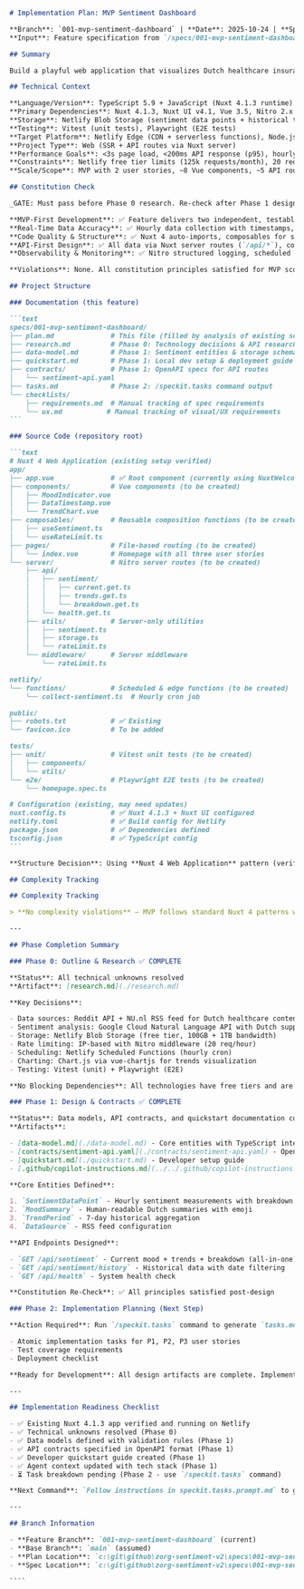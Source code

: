 ````markdown
# Implementation Plan: MVP Sentiment Dashboard

**Branch**: `001-mvp-sentiment-dashboard` | **Date**: 2025-10-24 | **Spec**: [spec.md](./spec.md)
**Input**: Feature specification from `/specs/001-mvp-sentiment-dashboard/spec.md`

## Summary

Build a playful web application that visualizes Dutch healthcare insurance sentiment in real-time using Nuxt 4 with SSR capabilities, deployed on Netlify. The MVP delivers two core user stories: (1) viewing current national mood with emoji-based indicators and sentiment breakdown percentages, (2) exploring sentiment trends over 7+ days. Data collection occurs hourly via scheduled functions, with sentiment analysis performed server-side and cached for optimal performance.

## Technical Context

**Language/Version**: TypeScript 5.9 + JavaScript (Nuxt 4.1.3 runtime)  
**Primary Dependencies**: Nuxt 4.1.3, Nuxt UI v4.1, Vue 3.5, Nitro 2.x (server engine)  
**Storage**: Netlify Blob Storage (sentiment data points + historical trends), or fallback to file-based JSON storage  
**Testing**: Vitest (unit tests), Playwright (E2E tests)  
**Target Platform**: Netlify Edge (CDN + serverless functions), Node.js 20 runtime  
**Project Type**: Web (SSR + API routes via Nuxt server)  
**Performance Goals**: <3s page load, <200ms API response (p95), hourly data collection, support 100-500 concurrent users  
**Constraints**: Netlify free tier limits (125k requests/month), 20 requests/hour per IP rate limit, <10MB function size  
**Scale/Scope**: MVP with 2 user stories, ~8 Vue components, ~5 API routes, 7+ days data retention

## Constitution Check

_GATE: Must pass before Phase 0 research. Re-check after Phase 1 design._

**MVP-First Development**: ✅ Feature delivers two independent, testable user stories (view mood with breakdown, see trends)  
**Real-Time Data Accuracy**: ✅ Hourly data collection with timestamps, 24-hour freshness warning, traceable sources  
**Code Quality & Structure**: ✅ Nuxt 4 auto-imports, composables for separation of concerns, TypeScript strict mode  
**API-First Design**: ✅ All data via Nuxt server routes (`/api/*`), consumed by frontend and potentially external clients  
**Observability & Monitoring**: ✅ Nitro structured logging, scheduled function monitoring via Netlify dashboard

**Violations**: None. All constitution principles satisfied for MVP scope.

## Project Structure

### Documentation (this feature)

```text
specs/001-mvp-sentiment-dashboard/
├── plan.md              # This file (filled by analysis of existing setup)
├── research.md          # Phase 0: Technology decisions & API research
├── data-model.md        # Phase 1: Sentiment entities & storage schema
├── quickstart.md        # Phase 1: Local dev setup & deployment guide
├── contracts/           # Phase 1: OpenAPI specs for API routes
│   └── sentiment-api.yaml
├── tasks.md             # Phase 2: /speckit.tasks command output
└── checklists/
    ├── requirements.md  # Manual tracking of spec requirements
    └── ux.md           # Manual tracking of visual/UX requirements
```

### Source Code (repository root)

```text
# Nuxt 4 Web Application (existing setup verified)
app/
├── app.vue              # ✅ Root component (currently using NuxtWelcome)
├── components/          # Vue components (to be created)
│   ├── MoodIndicator.vue
│   ├── DataTimestamp.vue
│   └── TrendChart.vue
├── composables/         # Reusable composition functions (to be created)
│   ├── useSentiment.ts
│   └── useRateLimit.ts
├── pages/               # File-based routing (to be created)
│   └── index.vue        # Homepage with all three user stories
└── server/              # Nitro server routes (to be created)
    ├── api/
    │   ├── sentiment/
    │   │   ├── current.get.ts
    │   │   ├── trends.get.ts
    │   │   └── breakdown.get.ts
    │   └── health.get.ts
    ├── utils/           # Server-only utilities
    │   ├── sentiment.ts
    │   ├── storage.ts
    │   └── rateLimit.ts
    └── middleware/      # Server middleware
        └── rateLimit.ts

netlify/
└── functions/           # Scheduled & edge functions (to be created)
    └── collect-sentiment.ts  # Hourly cron job

public/
├── robots.txt           # ✅ Existing
└── favicon.ico          # To be added

tests/
├── unit/                # Vitest unit tests (to be created)
│   ├── components/
│   └── utils/
└── e2e/                 # Playwright E2E tests (to be created)
    └── homepage.spec.ts

# Configuration (existing, may need updates)
nuxt.config.ts           # ✅ Nuxt 4.1.3 + Nuxt UI configured
netlify.toml             # ✅ Build config for Netlify
package.json             # ✅ Dependencies defined
tsconfig.json            # ✅ TypeScript config
```

**Structure Decision**: Using **Nuxt 4 Web Application** pattern (verified from existing codebase). The app already has Nuxt 4.1.3 with Nuxt UI v4.1 configured, deployed on Netlify with Node 20 runtime. The server directory will host API routes via Nitro, and scheduled functions will use Netlify's cron capabilities.

## Complexity Tracking

## Complexity Tracking

> **No complexity violations** – MVP follows standard Nuxt 4 patterns with minimal architectural overhead. No justification required.

---

## Phase Completion Summary

### Phase 0: Outline & Research ✅ COMPLETE

**Status**: All technical unknowns resolved  
**Artifact**: [research.md](./research.md)

**Key Decisions**:

- Data sources: Reddit API + NU.nl RSS feed for Dutch healthcare content
- Sentiment analysis: Google Cloud Natural Language API with Dutch support
- Storage: Netlify Blob Storage (free tier, 100GB + 1TB bandwidth)
- Rate limiting: IP-based with Nitro middleware (20 req/hour)
- Scheduling: Netlify Scheduled Functions (hourly cron)
- Charting: Chart.js via vue-chartjs for trends visualization
- Testing: Vitest (unit) + Playwright (E2E)

**No Blocking Dependencies**: All technologies have free tiers and are compatible with Nuxt 4 + Netlify.

### Phase 1: Design & Contracts ✅ COMPLETE

**Status**: Data models, API contracts, and quickstart documentation complete  
**Artifacts**:

- [data-model.md](./data-model.md) - Core entities with TypeScript interfaces
- [contracts/sentiment-api.yaml](./contracts/sentiment-api.yaml) - OpenAPI 3.0 specification
- [quickstart.md](./quickstart.md) - Developer setup guide
- [.github/copilot-instructions.md](../../.github/copilot-instructions.md) - Updated agent context

**Core Entities Defined**:

1. `SentimentDataPoint` - Hourly sentiment measurements with breakdown
2. `MoodSummary` - Human-readable Dutch summaries with emoji
3. `TrendPeriod` - 7-day historical aggregation
4. `DataSource` - RSS feed configuration

**API Endpoints Designed**:

- `GET /api/sentiment` - Current mood + trends + breakdown (all-in-one)
- `GET /api/sentiment/history` - Historical data with date filtering
- `GET /api/health` - System health check

**Constitution Re-Check**: ✅ All principles satisfied post-design

### Phase 2: Implementation Planning (Next Step)

**Action Required**: Run `/speckit.tasks` command to generate `tasks.md` with:

- Atomic implementation tasks for P1, P2, P3 user stories
- Test coverage requirements
- Deployment checklist

**Ready for Development**: All design artifacts are complete. Implementation can begin immediately after task breakdown.

---

## Implementation Readiness Checklist

- ✅ Existing Nuxt 4.1.3 app verified and running on Netlify
- ✅ Technical unknowns resolved (Phase 0)
- ✅ Data models defined with validation rules (Phase 1)
- ✅ API contracts specified in OpenAPI format (Phase 1)
- ✅ Developer quickstart guide created (Phase 1)
- ✅ Agent context updated with tech stack (Phase 1)
- ⏳ Task breakdown pending (Phase 2 - use `/speckit.tasks` command)

**Next Command**: `Follow instructions in speckit.tasks.prompt.md` to generate atomic implementation tasks.

---

## Branch Information

- **Feature Branch**: `001-mvp-sentiment-dashboard` (current)
- **Base Branch**: `main` (assumed)
- **Plan Location**: `c:\git\github\zorg-sentiment-v2\specs\001-mvp-sentiment-dashboard\plan.md`
- **Spec Location**: `c:\git\github\zorg-sentiment-v2\specs\001-mvp-sentiment-dashboard\spec.md`
````

`````
````
`````

